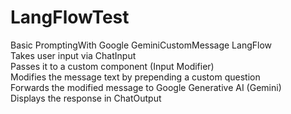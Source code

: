 # LangFlowTest  
Basic PromptingWith Google GeminiCustomMessage LangFlow  
Takes user input via ChatInput  
Passes it to a custom component (Input Modifier)  
Modifies the message text by prepending a custom question  
Forwards the modified message to Google Generative AI (Gemini)  
Displays the response in ChatOutput  
